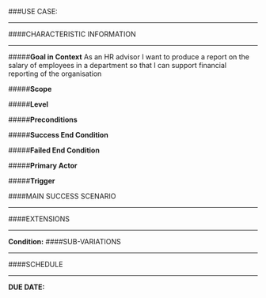 ###USE CASE: 
***
####CHARACTERISTIC INFORMATION
***
#####__Goal in Context__
As an HR advisor I want to produce a report on the salary of employees in a department so that I can support financial reporting of the organisation

#####__Scope__


#####__Level__


#####__Preconditions__


#####__Success End Condition__


#####__Failed End Condition__


#####__Primary Actor__


#####__Trigger__


####MAIN SUCCESS SCENARIO
***



####EXTENSIONS
***


__Condition:__ 
####SUB-VARIATIONS
***



####SCHEDULE
***
__DUE DATE:__